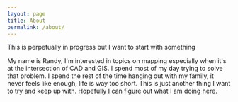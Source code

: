 ```yaml
---
layout: page
title: About
permalink: /about/
---
```


This is perpetually in progress but I want to start with something

My name is Randy, I'm interested in topics on mapping especially when it's at the intersection of CAD and GIS. I spend most of my day trying to solve that problem. I spend the rest of the time hanging out with my family, it never feels like enough, life is way too short. This is just another thing I want to try and keep up with. Hopefully I can figure out what I am doing here. 
